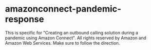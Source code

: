 # amazonconnect-pandemic-response
This is specific for "Creating an outbound calling solution during a pandemic using Amazon Connect".
All rights reserved by Amazon and Amazon Web Services. Make sure to follow the direction.
